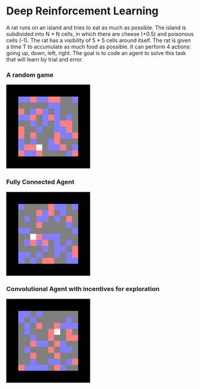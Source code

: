# Deep Reinforcement Learning 

A rat runs on an island and tries to eat as much as possible. The island is subdivided into N * N cells, in which there are cheese (+0.5) and poisonous cells (-1). The rat has a visibility of 5 * 5 cells around itself. The rat is given a time T to accumulate as much food as possible. It can perform 4 actions: going up, down, left, right.
The goal is to code an agent to solve this task that will learn by trial and error.

### A random game
![](gifs/randomagent.gif)

### Fully Connected Agent
![](gifs/mlp1000.gif)


### Convolutional Agent with incentives for exploration
![](gifs/cnn1000newr.gif)
